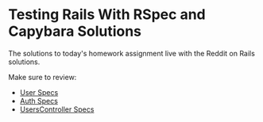 # Testing Rails With RSpec and Capybara Solutions

The solutions to today's homework assignment live with the Reddit on Rails solutions.

Make sure to review:
* [User Specs][users-solutions]
* [Auth Specs][auth-solutions]
* [UsersController Specs][users-controller-solutions]

[users-solutions]: ../../projects/reddit_on_rails/solution/spec/models/user_spec.rb
[auth-solutions]: ../../projects/reddit_on_rails/solution/spec/features/auth_spec.rb
[users-controller-solutions]: ../../projects/reddit_on_rails/solution/spec/controllers/users_controller_spec.rb
